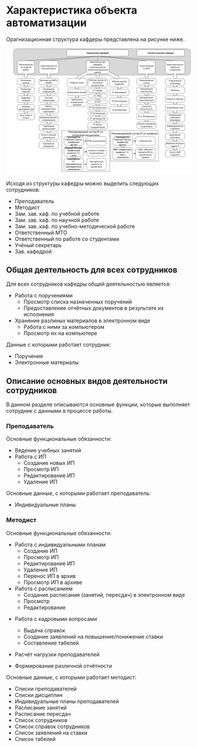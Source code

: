 # Характеристика объекта автоматизации

Орагнизационная структура кафдеры представлена на рисунке ниже.

![Структура кафедры](./media/Структура_кафедры.png)



Исходя из структуры кафедры можно выделить следующих сотрудников:

- Преподаватель
- Методист
- Зам. зав. каф. по учебной работе
- Зам. зав. каф. по научной работе
- Зам. зав. каф. по учебно-методической работе
- Ответственный МТО
- Ответственный по работе со студентами
- Учёный секретарь
- Зав. кафедрой



## Общая деятельность для всех сотрудников



Для всех сотрудников кафедры общей деятельностью является:

- Работа с поручениями
  - Просмотр списка назначенных поручений
  - Предоставление отчётных документов в результате их исполнения
- Хранение разлиных материалов в электронном виде
  - Работа с ними за компьютером
  - Просмотр их на компьютере



Данные с которыми работает сотрудник:

- Поручения
- Электронные материалы



## Описание основных видов деятельности сотрудников

В данном разделе описываются основные функции, которые выполняет сотрудник с данными в процессе работы.



### Преподаватель

Основные функциональные обязанности:

- Ведение учебных занятий
- Работа с ИП
  - Создание новых ИП
  - Просмотр ИП
  - Редактирование ИП
  - Удаление ИП



Основные данные, с которыми работает преподаватель:

- Индивидуальные планы



### Методист

Основные функциональные обязанности:

- Работа с индивидуальными планам
  - Создание ИП
  - Просмотр ИП
  - Редактирование ИП
  - Удаление ИП
  - Перенос ИП в архив
  - Просмотр ИП в архиве
- Работа с расписанием
  - Создание расписания (занятий, пересдач) в электронном виде
  - Просмотр
  - Редактирование

* Работа с кадровыми вопросами
  * Выдача справок
  * Создание заявлений на повышение/понижение ставки
  * Составление табелей

* Расчёт нагрузки преподавателей
* Формирование различной отчётности



Основные данные, с которыми работает методист:

- Списки преподавателей
- Списки дисциплин
- Индивидуальные планы преподавателей
- Расписание занятий
- Расписание пересдач
- Список сотрудников
- Список справок сотрудников
- Список заявлений на ставки
- Список табелей

